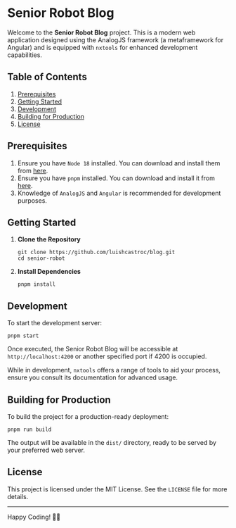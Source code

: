# Senior Robot Blog

Welcome to the **Senior Robot Blog** project. This is a modern web application designed using the AnalogJS framework (a metaframework for Angular) and is equipped with `nxtools` for enhanced development capabilities.

## Table of Contents

1. [Prerequisites](#prerequisites)
2. [Getting Started](#getting-started)
3. [Development](#development)
4. [Building for Production](#building-for-production)
5. [License](#license)

## Prerequisites

1. Ensure you have `Node 18` installed. You can download and install them from [here](https://nodejs.org/).
2. Ensure you have `pnpm` installed. You can download and install it from [here](https://pnpm.io/).
3. Knowledge of `AnalogJS` and `Angular` is recommended for development purposes.

## Getting Started

1. **Clone the Repository**

   ```
   git clone https://github.com/luishcastroc/blog.git
   cd senior-robot
   ```

2. **Install Dependencies**

   ```
   pnpm install
   ```

## Development

To start the development server:

```
pnpm start
```

Once executed, the Senior Robot Blog will be accessible at `http://localhost:4200` or another specified port if 4200 is occupied.

While in development, `nxtools` offers a range of tools to aid your process, ensure you consult its documentation for advanced usage.

## Building for Production

To build the project for a production-ready deployment:

```
pnpm run build
```

The output will be available in the `dist/` directory, ready to be served by your preferred web server.

## License

This project is licensed under the MIT License. See the `LICENSE` file for more details.

---

Happy Coding! 🤖📖
